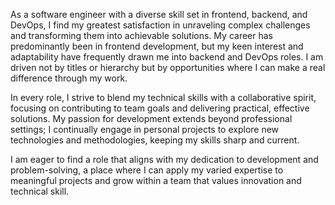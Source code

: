 As a software engineer with a diverse skill set in frontend, backend, and DevOps, I find my greatest satisfaction in unraveling complex challenges and transforming them into achievable solutions. My career has predominantly been in frontend development, but my keen interest and adaptability have frequently drawn me into backend and DevOps roles. I am driven not by titles or hierarchy but by opportunities where I can make a real difference through my work.

In every role, I strive to blend my technical skills with a collaborative spirit, focusing on contributing to team goals and delivering practical, effective solutions. My passion for development extends beyond professional settings; I continually engage in personal projects to explore new technologies and methodologies, keeping my skills sharp and current.

I am eager to find a role that aligns with my dedication to development and problem-solving, a place where I can apply my varied expertise to meaningful projects and grow within a team that values innovation and technical skill.
